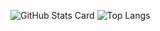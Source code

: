 ![GitHub Stats Card](https://github-readme-stats.vercel.app/api?username=0kate)
![Top Langs](https://github-readme-stats.vercel.app/api/top-langs/?username=0kate)
